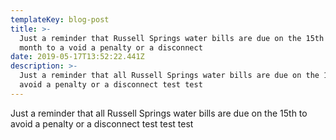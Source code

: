 ```yaml
---
templateKey: blog-post
title: >-
  Just a reminder that Russell Springs water bills are due on the 15th of each
  month to a void a penalty or a disconnect
date: 2019-05-17T13:52:22.441Z
description: >-
  Just a reminder that all Russell Springs water bills are due on the 15th to
  avoid a penalty or a disconnect test test
---
```

Just a reminder that all Russell Springs water bills are due on the 15th to avoid a penalty or a disconnect test test test
